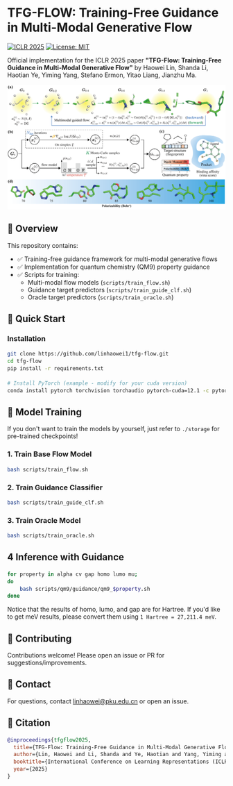 # TFG-FLOW: Training-Free Guidance in Multi-Modal Generative Flow

[![ICLR 2025](https://img.shields.io/badge/ICLR-2025-blue)](https://iclr.cc/)
[![License: MIT](https://img.shields.io/badge/License-MIT-yellow.svg)](LICENSE)

Official implementation for the ICLR 2025 paper **"TFG-Flow: Training-Free Guidance in Multi-Modal Generative Flow"** by Haowei Lin, Shanda Li, Haotian Ye, Yiming Yang, Stefano Ermon, Yitao Liang, Jianzhu Ma.

![Teaser Figure](assets/teaser.png) <!-- Replace with actual figure path -->

## 📌 Overview

This repository contains:

- ✅ Training-free guidance framework for multi-modal generative flows
- ✅ Implementation for quantum chemistry (QM9) property guidance
- ✅ Scripts for training:
  - Multi-modal flow models (`scripts/train_flow.sh`)
  - Guidance target predictors (`scripts/train_guide_clf.sh`)
  - Oracle target predictors (`scripts/train_oracle.sh`)

## 🚀 Quick Start

### Installation
```bash
git clone https://github.com/linhaowei1/tfg-flow.git
cd tfg-flow
pip install -r requirements.txt

# Install PyTorch (example - modify for your cuda version)
conda install pytorch torchvision torchaudio pytorch-cuda=12.1 -c pytorch -c nvidia
```

## 🧠 Model Training

If you don't want to train the models by yourself, just refer to `./storage` for pre-trained checkpoints!

### 1. Train Base Flow Model
```bash
bash scripts/train_flow.sh
```

### 2. Train Guidance Classifier
```bash
bash scripts/train_guide_clf.sh
```

### 3. Train Oracle Model
```bash
bash scripts/train_oracle.sh
```

## 4 Inference with Guidance
```bash
for property in alpha cv gap homo lumo mu;
do
    bash scripts/qm9/guidance/qm9_$property.sh
done
```

Notice that the results of homo, lumo, and gap are for Hartree. If you'd like to get meV results, please convert them using `1 Hartree = 27,211.4 meV`.

## 🤝 Contributing
Contributions welcome! Please open an issue or PR for suggestions/improvements.

## 📧 Contact
For questions, contact linhaowei@pku.edu.cn or open an issue.

## 📖 Citation
```bibtex
@inproceedings{tfgflow2025,
  title={TFG-Flow: Training-Free Guidance in Multi-Modal Generative Flow},
  author={Lin, Haowei and Li, Shanda and Ye, Haotian and Yang, Yiming and Ermon, Stefano and Liang, Yitao and Ma, Jianzhu},
  booktitle={International Conference on Learning Representations (ICLR)},
  year={2025}
}
```